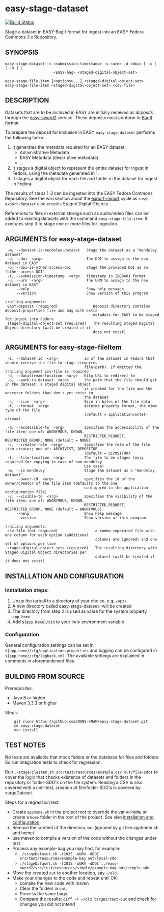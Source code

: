 easy-stage-dataset
==================
[![Build Status](https://travis-ci.org/DANS-KNAW/easy-stage-dataset.svg?branch=master)](https://travis-ci.org/DANS-KNAW/easy-stage-dataset)

Stage a dataset in EASY-BagIt format for ingest into an EASY Fedora Commons 3.x Repository.


SYNOPSIS
--------

    easy-stage-dataset -t <submission-timestamp> -u <urn> -d <doi> [ -o ] [ -m ] \
                          <EASY-bag> <staged-digital-object-set>

    easy-stage-file-item [<options>...] <staged-digital-object-set>
    easy-stage-file-item <staged-digital-object-set> <csv-file>


DESCRIPTION
-----------

Datasets that are to be archived in EASY are initially received as *deposits* through the [easy-sword2] service. These
deposits must conform to [BagIt] format.

To prepare the deposit for inclusion in EASY `easy-stage-dataset` performs the following tasks:

 1. It generates the metadata required for an EASY dataset:
    * Administrative Metadata
    * EASY Metadata (descriptive metadata)
    * ...
 2. It stages a digital object to represent the entire dataset for ingest in Fedora, using the metadata generated in 1.
 3. It stages a digital object for each file and folder in the dataset for ingest in Fedora.

The results of steps 1-3 can be ingested into the EASY Fedora Commons Repository. See the wiki section
about the [export-import] cycle as `easy-export-dataset` also creates Staged Digital Objects.

References to files in external storage such as audio/video files can be added to existing datasets with 
the command `easy-stage-file-item`. It executes step 3 to stage one or more files for ingestion.


ARGUMENTS for easy-stage-dataset
--------------------------------

     -m, --dataset-is-mendeley-dataset   Stage the dataset as a "mendeley dataset"
     -d, --doi  <arg>                    The DOI to assign to the new dataset in EASY
     -o, --doi-is-other-access-doi       Stage the provided DOI as an "other access DOI"
     -t, --submission-timestamp  <arg>   Timestamp in ISO8601 format
     -u, --urn  <arg>                    The URN to assign to the new dataset in EASY
         --help                          Show help message
         --version                       Show version of this program

    trailing arguments:
     EASY-deposit (required)                Deposit directory contains deposit.properties file and bag with extra
                                            metadata for EASY to be staged for ingest into Fedora
     staged-digital-object-set (required)   The resulting Staged Digital Object directory (will be created if it
                                            does not exist)


ARGUMENTS for easy-stage-fileItem
---------------------------------

     -i, --dataset-id  <arg>            id of the dataset in Fedora that should receive the file to stage (requires
                                        file-path). If omitted the trailing argument csv-file is required
     -d, --datastream-location  <arg>   http URL to redirect to
     -p, --path-in-dataset  <arg>       the path that the file should get in the dataset, a staged digital object
                                        is created for the file and the ancestor folders that don't yet exist in
                                        the dataset
     -s, --size  <arg>                  Size in bytes of the file data
     -f, --format  <arg>                dcterms property format, the mime type of the file
                                        (default = application/octet-stream)

     -a, --accessible-to  <arg>         specifies the accessibility of the file item; one of: ANONYMOUS, KNOWN,
                                        RESTRICTED_REQUEST, RESTRICTED_GROUP, NONE (default = NONE)
     -c, --creator-role  <arg>          specifies the role of the file item creator; one of: ARCHIVIST, DEPOSITOR
                                        (default = DEPOSITOR)
     -l, --file-location  <arg>         The file to be staged (only required for copying in case of non-mendeley
                                        use case)
     -m, --is-mendeley                  Stage the dataset as a "mendeley dataset"
         --owner-id  <arg>              specifies the id of the owner/creator of the file item (defaults to the one
                                        configured in the application configuration file)
     -v, --visible-to  <arg>            specifies the visibility of the file item; one of: ANONYMOUS, KNOWN,
                                        RESTRICTED_REQUEST, RESTRICTED_GROUP, NONE (default = ANONYMOUS)
         --help                         Show help message
         --version                      Show version of this program

    trailing arguments:
     csv-file (not required)                 a comma separated file with one column for each option (additional
                                             columns are ignored) and one set of options per line
     staged-digital-object-sets (required)   The resulting directory with Staged Digital Object directories per
                                             dataset (will be created if it does not exist)


INSTALLATION AND CONFIGURATION
------------------------------

### Installation steps:

1. Unzip the tarball to a directory of your choice, e.g. `/opt/`
2. A new directory called easy-stage-dataset-<version> will be created
3. The directory from step 2 is used as value for the system property ``app.home``
4. Add ``${app.home}/bin`` to your ``PATH`` environment variable


### Configuration

General configuration settings can be set in `${app.home}/cfg/application.properties` and logging can be
configured in `${app.home}/cfg/logback.xml`. The available settings are explained in comments in 
aforementioned files.


BUILDING FROM SOURCE
--------------------

Prerequisites:

* Java 8 or higher
* Maven 3.3.3 or higher
 
Steps:

        git clone https://github.com/DANS-KNAW/easy-stage-dataset.git
        cd easy-stage-dataset
        mvn install

TEST NOTES
----------

No tests are available that mock fedora or the database for files and folders.
So run integration tests to check for regression.

Run `./stageFileItem.sh src/test/resources/example.csv out/file-sdos`
to cover the logic that checks existence of datasets and folders in the repository or folder-SDO's on the file system.
Reading a CSV is also covered with a unit-test, creation of file/folder SDO's is covered by stageDataset.


Steps for a regression test:

* Create `apphome.sh` in the project root to override the var `APPHOME`
  or create a `home` folder in the root of the project.
  See also [installation and configuration](#installation-and-configuration).
* Remove the content of the directory `out` (ignored by git like apphome.sh and home)
* use maven to compile a version of the code without the changes under test
* Process any example-bag you may find, for example:
  * `./stageDataset.sh -t2015 -uURN -dDOI src/test/resources/example-bag out/local-sdo`
  * `./stageDataset.sh -t2015 -uURN -dDOI ../easy-sword2/src/test/resources/simple/example-bag out/simple-sdo`
* Move the created `out` to another location, say `~/old`.
* Make your changes to the code and repeat until OK:
  * compile the new code with maven
  * Clear the folders in `out`.
  * Process the same bags.
  * Compare the results: `diff -r ~/old target/test-out` and check for changes you did not intend


[dans-parent]: https://github.com/DANS-KNAW/dans-parent#dans-parent
[easy-sword2]: https://github.com/DANS-KNAW/easy-sword2#easy-sword2
[BagIt]: https://tools.ietf.org/html/draft-kunze-bagit-11
[export-import]: https://github.com/DANS-KNAW/easy-export-dataset/wiki#the-export-import-cycle
